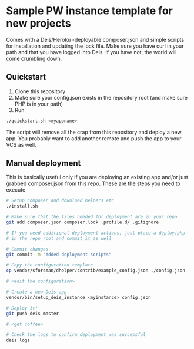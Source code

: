 Sample PW instance template for new projects
============================================

Comes with a Deis/Heroku -deployable composer.json and simple scripts for installation and 
updating the lock file. Make sure you have curl in your path and that you have logged into Deis.
If you have not, the world will come crumbling down.

Quickstart
----------

1. Clone this repository
2. Make sure your config.json exists in the repository root (and make sure PHP is in your path)
3. Run

```bash
./quickstart.sh <myappname>
```

The script will remove all the crap from this repository and deploy a new app. You probably want to
add another remote and push the app to your VCS as well.

Manual deployment
-----------------

This is basically useful only if you are deploying an existing app and/or just 
grabbed composer.json from this repo. These are the steps you need to execute

```bash
# Setup composer and download helpers etc
./install.sh

# Make sure that the files needed for deployment are in your repo
git add composer.json composer.lock .profile.d/ .gitignore

# If you need additional deployment actions, just place a deploy.php 
# in the repo root and commit it as well

# Commit changes
git commit -m "Added deployment scripts"

# Copy the configuration template
cp vendor/sforsman/dhelper/contrib/example_config.json ./config.json

# <edit the configuration>

# Create a new Deis app
vendor/bin/setup_deis_instance <myinstance> config.json

# Deploy it!
git push deis master

# <get coffee>

# Check the logs to confirm deployment was successful
deis logs
```
